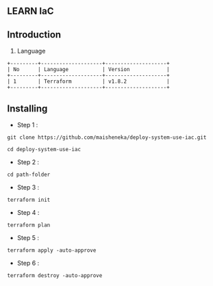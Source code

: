 LEARN IaC
---

Introduction
---

1. Language
```
+---------+--------------------+--------------------+
| No      | Language           | Version            |
+---------+--------------------+--------------------+
| 1       | Terraform          | v1.8.2             |
+---------+--------------------+--------------------+
```

Installing
---

- Step 1 :
```
git clone https://github.com/maisheneka/deploy-system-use-iac.git
```
```
cd deploy-system-use-iac
```

- Step 2 :
```
cd path-folder
```

- Step 3 :
```
terraform init
```

- Step 4 :
```
terraform plan
```

- Step 5 :
```
terraform apply -auto-approve
```

- Step 6 :
```
terraform destroy -auto-approve
```